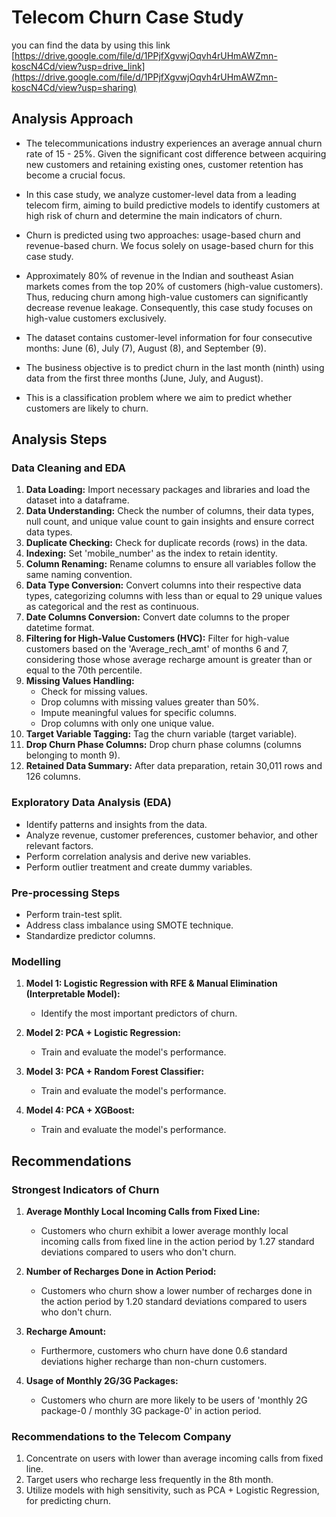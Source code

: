 # Telecom Churn Case Study

you can find the data by using this link [https://drive.google.com/file/d/1PPjfXgvwjOqvh4rUHmAWZmn-koscN4Cd/view?usp=drive_link](https://drive.google.com/file/d/1PPjfXgvwjOqvh4rUHmAWZmn-koscN4Cd/view?usp=sharing)


## Analysis Approach

- The telecommunications industry experiences an average annual churn rate of 15 - 25%. Given the significant cost difference between acquiring new customers and retaining existing ones, customer retention has become a crucial focus.

- In this case study, we analyze customer-level data from a leading telecom firm, aiming to build predictive models to identify customers at high risk of churn and determine the main indicators of churn.

- Churn is predicted using two approaches: usage-based churn and revenue-based churn. We focus solely on usage-based churn for this case study.

- Approximately 80% of revenue in the Indian and southeast Asian markets comes from the top 20% of customers (high-value customers). Thus, reducing churn among high-value customers can significantly decrease revenue leakage. Consequently, this case study focuses on high-value customers exclusively.

- The dataset contains customer-level information for four consecutive months: June (6), July (7), August (8), and September (9).

- The business objective is to predict churn in the last month (ninth) using data from the first three months (June, July, and August).

- This is a classification problem where we aim to predict whether customers are likely to churn.

## Analysis Steps

### Data Cleaning and EDA

1. **Data Loading:** Import necessary packages and libraries and load the dataset into a dataframe.
2. **Data Understanding:** Check the number of columns, their data types, null count, and unique value count to gain insights and ensure correct data types.
3. **Duplicate Checking:** Check for duplicate records (rows) in the data. 
4. **Indexing:** Set 'mobile_number' as the index to retain identity.
5. **Column Renaming:** Rename columns to ensure all variables follow the same naming convention.
6. **Data Type Conversion:** Convert columns into their respective data types, categorizing columns with less than or equal to 29 unique values as categorical and the rest as continuous.
7. **Date Columns Conversion:** Convert date columns to the proper datetime format.
8. **Filtering for High-Value Customers (HVC):** Filter for high-value customers based on the 'Average_rech_amt' of months 6 and 7, considering those whose average recharge amount is greater than or equal to the 70th percentile.
9. **Missing Values Handling:** 
    - Check for missing values.
    - Drop columns with missing values greater than 50%.
    - Impute meaningful values for specific columns.
    - Drop columns with only one unique value.
10. **Target Variable Tagging:** Tag the churn variable (target variable).
11. **Drop Churn Phase Columns:** Drop churn phase columns (columns belonging to month 9).
12. **Retained Data Summary:** After data preparation, retain 30,011 rows and 126 columns.

### Exploratory Data Analysis (EDA)

- Identify patterns and insights from the data.
- Analyze revenue, customer preferences, customer behavior, and other relevant factors.
- Perform correlation analysis and derive new variables.
- Perform outlier treatment and create dummy variables.

### Pre-processing Steps

- Perform train-test split.
- Address class imbalance using SMOTE technique.
- Standardize predictor columns.

### Modelling

1. **Model 1: Logistic Regression with RFE & Manual Elimination (Interpretable Model):**
   - Identify the most important predictors of churn.

2. **Model 2: PCA + Logistic Regression:**
   - Train and evaluate the model's performance.

3. **Model 3: PCA + Random Forest Classifier:**
   - Train and evaluate the model's performance.

4. **Model 4: PCA + XGBoost:**
   - Train and evaluate the model's performance.

## Recommendations

### Strongest Indicators of Churn

1. **Average Monthly Local Incoming Calls from Fixed Line:**
   - Customers who churn exhibit a lower average monthly local incoming calls from fixed line in the action period by 1.27 standard deviations compared to users who don't churn.
   
2. **Number of Recharges Done in Action Period:**
   - Customers who churn show a lower number of recharges done in the action period by 1.20 standard deviations compared to users who don't churn.

3. **Recharge Amount:**
   - Furthermore, customers who churn have done 0.6 standard deviations higher recharge than non-churn customers.

4. **Usage of Monthly 2G/3G Packages:**
   - Customers who churn are more likely to be users of 'monthly 2G package-0 / monthly 3G package-0' in action period.

### Recommendations to the Telecom Company

1. Concentrate on users with lower than average incoming calls from fixed line.
2. Target users who recharge less frequently in the 8th month.
3. Utilize models with high sensitivity, such as PCA + Logistic Regression, for predicting churn.

